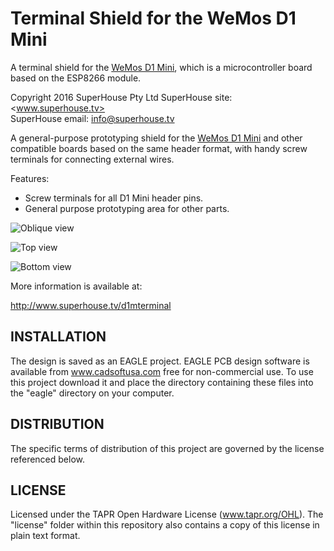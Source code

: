 Terminal Shield for the WeMos D1 Mini
=====================================

A terminal shield for the [WeMos D1 Mini][1], which is a microcontroller board based on the ESP8266 module.

Copyright 2016 SuperHouse Pty Ltd
SuperHouse site:  <www.superhouse.tv>  
SuperHouse email: <info@superhouse.tv>  

A general-purpose prototyping shield for the [WeMos D1 Mini][1] 
and other compatible boards based on the same header format,
with handy screw terminals for connecting external wires.

Features:

 * Screw terminals for all D1 Mini header pins.
 * General purpose prototyping area for other parts.

![Oblique view](https://raw.githubusercontent.com/SuperHouse/D1MTERMINAL/master/images/D1MTERMINAL-oblique-v1_0.png)

![Top view](https://raw.githubusercontent.com/SuperHouse/D1MTERMINAL/master/images/D1MTERMINAL-top-v1_0.png)

![Bottom view](https://raw.githubusercontent.com/SuperHouse/D1MTERMINAL/master/images/D1MTERMINAL-bottom-v1_0.png)

More information is available at:

  http://www.superhouse.tv/d1mterminal


INSTALLATION
------------
The design is saved as an EAGLE project. EAGLE PCB design software is
available from www.cadsoftusa.com free for non-commercial use. To use
this project download it and place the directory containing these files
into the "eagle" directory on your computer.


DISTRIBUTION
------------
The specific terms of distribution of this project are governed by the
license referenced below.


LICENSE
-------
Licensed under the TAPR Open Hardware License (www.tapr.org/OHL).
The "license" folder within this repository also contains a copy of
this license in plain text format.


[1]: http://www.wemos.cc/wiki/doku.php?id=en:d1_mini

